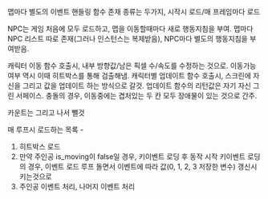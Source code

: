 맵마다 별도의 이벤트 핸들링 함수 존재
종류는 두가지, 시작시 로드/매 프레임마다 로드

NPC는 게임 처음에 모두 로드하고, 맵을 이동할때마다 새로 행동지침을 부여.
맵마다 NPC 리스트 따로 존재(그러나 인스턴스는 복제받음), NPC마다 별도의 행동지침을 부여받음.

캐릭터 이동 함수 호출시, 내부 방향값/남은 픽셀 수/속도를 수정하는 것으로.
이동가능 여부 역시 이때 히트박스를 통해 검출해냄.
캐릭터별 업데이트 함수 호출시, 스크린에 자신을 그리고 값을 업데이트 하는 방식으로 갈것.
업데이트 함수의 리턴값은 자기 자신 그린 서페이스.
충돌의 경우, 이동중에는 겹처있는 두 칸 모두 장애물이 있는 것으로 간주.

카운트는 그리고 나서 뺄것

매 루프시 로드하는 목록 -
1. 히트박스 로드
2. 만약 주인공 is_moving이 false일 경우, 키이벤트 로딩 후 동작 시작
	키이벤트 로딩의 경우, 이벤트 로드 루프 돌면서 이벤트에 따라 값(0, 1, 2, 3 저장한 변수) 갱신시키는것으로
3. 주인공 이벤트 처리, 나머지 이벤트 처리